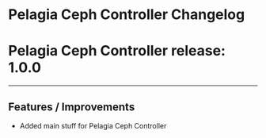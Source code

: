 
**Pelagia Ceph Controller Changelog**
=============================

Pelagia Ceph Controller release: 1.0.0
============================================

*****

Features / Improvements
-----------------------

* Added main stuff for Pelagia Ceph Controller
